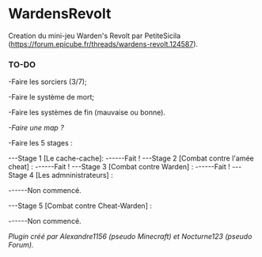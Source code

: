 # WardensRevolt
Creation du mini-jeu Warden's Revolt par PetiteSicila (https://forum.epicube.fr/threads/wardens-revolt.124587).

### TO-DO

-Faire les sorciers (3/7);

-Faire le système de mort;

-Faire les systèmes de fin (mauvaise ou bonne).

_-Faire une map ?_

-Faire les 5 stages :

---Stage 1 [Le cache-cache]:
------Fait !
---Stage 2 [Combat contre l'amée cheat] :
------Fait !
---Stage 3 [Combat contre Warden] :
------Fait !
---Stage 4 [Les admninistrateurs] :

------Non commencé.

---Stage 5 [Combat contre Cheat-Warden] :

------Non commencé.

*Plugin créé par Alexandre1156 (pseudo Minecraft) et Nocturne123 (pseudo Forum).*
